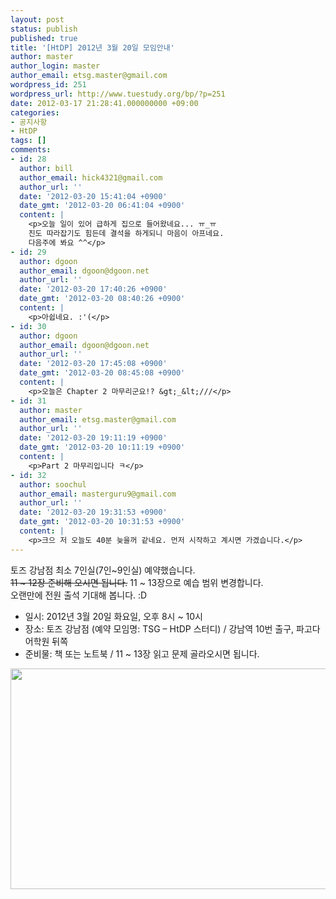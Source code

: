 ```yaml
---
layout: post
status: publish
published: true
title: '[HtDP] 2012년 3월 20일 모임안내'
author: master
author_login: master
author_email: etsg.master@gmail.com
wordpress_id: 251
wordpress_url: http://www.tuestudy.org/bp/?p=251
date: 2012-03-17 21:28:41.000000000 +09:00
categories:
- 공지사항
- HtDP
tags: []
comments:
- id: 28
  author: bill
  author_email: hick4321@gmail.com
  author_url: ''
  date: '2012-03-20 15:41:04 +0900'
  date_gmt: '2012-03-20 06:41:04 +0900'
  content: |
    <p>오늘 일이 있어 급하게 집으로 들어왔네요... ㅠ_ㅠ
    진도 따라잡기도 힘든데 결석을 하게되니 마음이 아프네요.
    다음주에 봐요 ^^</p>
- id: 29
  author: dgoon
  author_email: dgoon@dgoon.net
  author_url: ''
  date: '2012-03-20 17:40:26 +0900'
  date_gmt: '2012-03-20 08:40:26 +0900'
  content: |
    <p>아쉽네요. :'(</p>
- id: 30
  author: dgoon
  author_email: dgoon@dgoon.net
  author_url: ''
  date: '2012-03-20 17:45:08 +0900'
  date_gmt: '2012-03-20 08:45:08 +0900'
  content: |
    <p>오늘은 Chapter 2 마무리군요!? &gt;_&lt;///</p>
- id: 31
  author: master
  author_email: etsg.master@gmail.com
  author_url: ''
  date: '2012-03-20 19:11:19 +0900'
  date_gmt: '2012-03-20 10:11:19 +0900'
  content: |
    <p>Part 2 마무리입니다 ㅋ</p>
- id: 32
  author: soochul
  author_email: masterguru9@gmail.com
  author_url: ''
  date: '2012-03-20 19:31:53 +0900'
  date_gmt: '2012-03-20 10:31:53 +0900'
  content: |
    <p>크으 저 오늘도 40분 늦을꺼 같네요. 먼저 시작하고 계시면 가겠습니다.</p>
---
```

<p>토즈 강남점 최소 7인실(7인~9인실) 예약했습니다.<br />
<strike>11 ~ 12장 준비해 오시면 됩니다.</strike>  11 ~ 13장으로 예습 범위 변경합니다.<br />
오랜만에 전원 출석 기대해 봅니다. :D</p>

<ul>
<li>일시: 2012년 3월 20일 화요일, 오후 8시 ~ 10시</li>
<li>장소: 토즈 강남점 (예약 모임명: TSG – HtDP 스터디) / 강남역 10번 출구, 파고다 어학원 뒤쪽</li>
<li>준비물: 책 또는 노트북 / 11 ~ 13장 읽고 문제 골라오시면 됩니다.</li>
</ul>

<p><a href="http://www.tuestudy.org/bp/wp-content/uploads/2012/02/toz_kangnam.png"><img src="http://www.tuestudy.org/bp/wp-content/uploads/2012/02/toz_kangnam.png" alt="" title="토즈 강남점" width="715" height="353" class="alignnone size-full wp-image-79" /></a></p>
